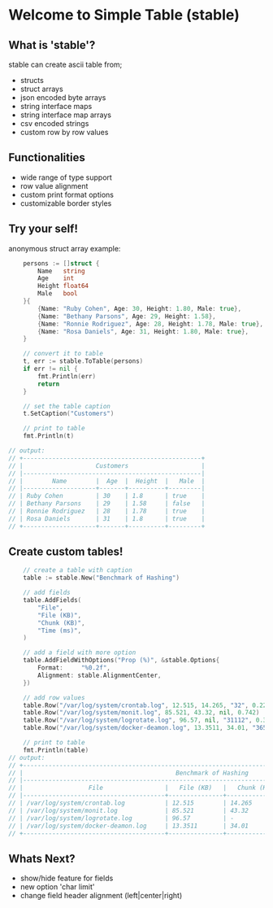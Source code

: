 # Welcome to Simple Table (stable)

## What is 'stable'?
stable can create ascii table from;
-   structs
-   struct arrays
-   json encoded byte arrays
-   string interface maps
-   string interface map arrays
-   csv encoded strings
-   custom row by row values

## Functionalities
-   wide range of type support
-   row value alignment
-   custom print format options
-   customizable border styles

## Try your self!
anonymous struct array example:
```go
	persons := []struct {
		Name   string
		Age    int
		Height float64
		Male   bool
	}{
		{Name: "Ruby Cohen", Age: 30, Height: 1.80, Male: true},
		{Name: "Bethany Parsons", Age: 29, Height: 1.58},
		{Name: "Ronnie Rodriguez", Age: 28, Height: 1.78, Male: true},
		{Name: "Rosa Daniels", Age: 31, Height: 1.80, Male: true},
	}

    // convert it to table
	t, err := stable.ToTable(persons)
	if err != nil {
		fmt.Println(err)
		return
	}

    // set the table caption
	t.SetCaption("Customers")

    // print to table
	fmt.Println(t)

// output: 
// +-------------------------------------------------+
// |                    Customers                    |
// |-------------------------------------------------|
// |        Name        |  Age  |  Height  |   Male  |
// |--------------------+-------+----------+---------|
// | Ruby Cohen         | 30    | 1.8      | true    |
// | Bethany Parsons    | 29    | 1.58     | false   |
// | Ronnie Rodriguez   | 28    | 1.78     | true    |
// | Rosa Daniels       | 31    | 1.8      | true    |
// +--------------------+-------+----------+---------+
```

## Create custom tables!
```go
    // create a table with caption
	table := stable.New("Benchmark of Hashing")

    // add fields
	table.AddFields(
		"File",
		"File (KB)",
		"Chunk (KB)",
		"Time (ms)",
	)

    // add a field with more option
	table.AddFieldWithOptions("Prop (%)", &stable.Options{
		Format:     "%0.2f",
		Alignment: stable.AlignmentCenter,
	})

    // add row values
	table.Row("/var/log/system/crontab.log", 12.515, 14.265, "32", 0.223)
	table.Row("/var/log/system/monit.log", 85.521, 43.32, nil, 0.742)
	table.Row("/var/log/system/logrotate.log", 96.57, nil, "31112", 0.321)
	table.Row("/var/log/system/docker-deamon.log", 13.3511, 34.01, "3652", 0.895)

    // print to table
	fmt.Println(table)
// output:
// +-------------------------------------------------------------------------------------------------------+
// |                                          Benchmark of Hashing                                         |
// |-------------------------------------------------------------------------------------------------------|
// |                  File                 |   File (KB)   |   Chunk (KB)   |   Time (ms)   |   Prop (%)   |
// |---------------------------------------+---------------+----------------+---------------+--------------|
// | /var/log/system/crontab.log           | 12.515        | 14.265         | 32            |     0.22     |
// | /var/log/system/monit.log             | 85.521        | 43.32          | -             |     0.74     |
// | /var/log/system/logrotate.log         | 96.57         | -              | 31112         |     0.32     |
// | /var/log/system/docker-deamon.log     | 13.3511       | 34.01          | 3652          |     0.90     |
// +---------------------------------------+---------------+----------------+---------------+--------------+
```

## Whats Next?
-   show/hide feature for fields
-	new option 'char limit'
-	change field header alignment (left|center|right)
